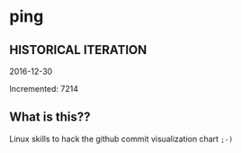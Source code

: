 # ping

## HISTORICAL ITERATION
2016-12-30

Incremented: 7214

## What is this?? 
Linux skills to hack the github commit visualization chart `;-)`

